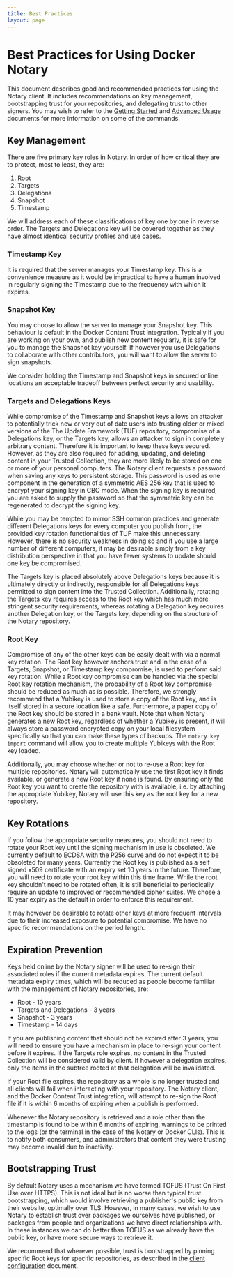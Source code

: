```yaml
---
title: Best Practices
layout: page
---
```


# Best Practices for Using Docker Notary

This document describes good and recommended practices for using the Notary client.
It includes recommendations on key management, bootstrapping trust for your repositories,
and delegating trust to other signers. You may wish to refer to the [Getting Started](getting_started.md)
and [Advanced Usage](advanced_usage.md) documents for more information on some of the
commands.

## Key Management

There are five primary key roles in Notary. In order of how critical they are to protect, most
to least, they are:

1. Root
2. Targets
3. Delegations
4. Snapshot
5. Timestamp

We will address each of these classifications of key one by one in reverse order. The
Targets and Delegations key will be covered together as they have almost identical
security profiles and use cases.

### Timestamp Key

It is required that the server manages your Timestamp key. This is a convenience measure
as it would be impractical to have a human involved in regularly signing the Timestamp due
to the frequency with which it expires.

### Snapshot Key

You may choose to allow the server to manage your Snapshot key. This behaviour is default
in the Docker Content Trust integration. Typically if you are working on your own, and
publish new content regularly, it is safe for you to manage the Snapshot key yourself.
If however you use Delegations to collaborate with other contributors, you will want to
allow the server to sign snapshots.

We consider holding the Timestamp and Snapshot keys in secured online locations an
acceptable tradeoff between perfect security and usability.

### Targets and Delegations Keys

While compromise of the Timestamp and Snapshot keys allows an attacker to potentially trick
new or very out of date users into trusting older or mixed versions of the The Update Framework (TUF) repository, compromise
of a Delegations key, or the Targets key, allows an attacker to sign in completely arbitrary
content. Therefore it is important to keep these keys secured. However, as they are also
required for adding, updating, and deleting content in your Trusted Collection, they are
more likely to be stored on one or more of your personal computers. The Notary client requests
a password when saving any keys to persistent storage. This password is used as one component
in the generation of a symmetric AES 256 key that is used to encrypt your signing key in CBC
mode. When the signing key is required, you are asked to supply the password so that the
symmetric key can be regenerated to decrypt the signing key.

While you may be tempted to mirror SSH common practices and generate different Delegations
keys for every computer you publish from, the provided key rotation functionalities of TUF
make this unnecessary. However, there is no security weakness in doing so and if you use
a large number of different computers, it may be desirable simply from a key distribution
perspective in that you have fewer systems to update should one key be compromised. 

The Targets key is placed absolutely above Delegations keys because it is ultimately
directly or indirectly, responsible for all Delegations keys permitted to sign content
into the Trusted Collection. Additionally, rotating the Targets key requires access to
the Root key which has much more stringent security requirements, whereas rotating a
Delegation key requires another Delegation key, or the Targets key, depending on the
structure of the Notary repository.

### Root Key

Compromise of any of the other keys can be easily dealt with via a normal key rotation. The Root
key however anchors trust and in the case of a Targets, Snapshot, or Timestamp key compromise,
is used to perform said key rotation. While a Root key compromise can be handled via the special
Root key rotation mechanism, the probability of a Root key compromise should be reduced as much as is possible.
Therefore, we strongly recommend that a Yubikey is used to store a copy of the Root key, and
is itself stored in a secure location like a safe. Furthermore, a paper copy of the Root key
should be stored in a bank vault. Note that when Notary generates a new Root key, regardless
of whether a Yubikey is present, it will always store a password encrypted copy on your local
filesystem specifically so that you can make these types of backups. The `notary key import`
command will allow you to create multiple Yubikeys with the Root key loaded.

Additionally, you may choose whether or not to re-use a Root key for multiple repositories.
Notary will automatically use the first Root key it finds available, or generate a new Root
key if none is found. By ensuring only the Root key you want to create the repository with
is available, i.e. by attaching the appropriate Yubikey, Notary will use this key as the
root key for a new repository.

## Key Rotations

If you follow the appropriate security measures, you should not need to rotate your Root
key until the signing mechanism in use is obsoleted. We currently default to ECDSA 
with the P256 curve and do not expect it to be obsoleted for many years. Currently 
the Root key is published as a self signed x509 certificate with an expiry set 10 years
in the future. Therefore, you will need to rotate your root key within this time frame.
While the root key shouldn't need to be rotated often, it is still beneficial to periodically
require an update to improved or recommended cipher suites. We chose a 10 year expiry as the
default in order to enforce this requirement.

It may however
be desirable to rotate other keys at more frequent intervals due to their increased exposure
to potential compromise. We have no specific recommendations on the period length.

## Expiration Prevention

Keys held online by the Notary signer will be used to re-sign their associated roles
if the current metadata expires. The current default metadata expiry times, which will
be reduced as people become familiar with the management of Notary repositories, are:

* Root - 10 years
* Targets and Delegations - 3 years
* Snapshot - 3 years
* Timestamp - 14 days

If you are publishing content that should not be expired after 3 years, you will need to
ensure you have a mechanism in place to re-sign your content before it expires. If the
Targets role expires, no content in the Trusted Collection will be considered valid by
client. If however a delegation expires, only the items in the subtree rooted at that
delegation will be invalidated.

If your Root file expires, the repository as a whole is no longer trusted and all clients
will fail when interacting with your repository. The Notary client, and the Docker Content
Trust integration, will attempt to re-sign the Root file if it is within 6 months of expiring
when a publish is performed.

Whenever the Notary repository is retrieved and a role other than the timestamp is found 
to be within 6 months of expiring, warnings to be printed to the logs (or the terminal in 
the case of the Notary or Docker CLIs). This is to notify both consumers, and administrators 
that content they were trusting may become invalid due to inactivity.

## Bootstrapping Trust

By default Notary uses a mechanism we have termed TOFUS (Trust On First Use over HTTPS).
This is not ideal but is no worse than typical trust bootstrapping, which would involve
retrieving a publisher's public key from their website, optimally over TLS. However, in
many cases, we wish to use Notary to establish trust over packages we ourselves have
published, or packages from people and organizations we have direct relationships with.
In these instances we can do better than TOFUS as we already have the public key, or have more
secure ways to retrieve it.

We recommend that wherever possible, trust is bootstrapped by pinning specific Root
keys for specific repositories, as described in the [client configuration](reference/client-config.md)
document.